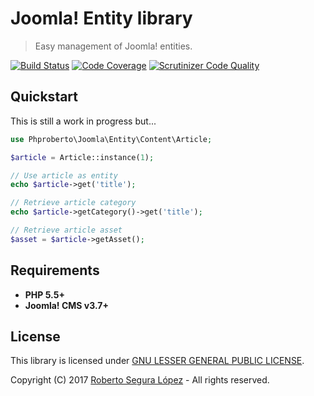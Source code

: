 # Joomla! Entity library

> Easy management of Joomla! entities.

[![Build Status](https://travis-ci.org/phproberto/joomla-entity.svg?branch=master)](https://travis-ci.org/phproberto/joomla-entity)
[![Code Coverage](https://scrutinizer-ci.com/g/phproberto/joomla-entity/badges/coverage.png?b=master)](https://scrutinizer-ci.com/g/phproberto/joomla-entity/?branch=master)
[![Scrutinizer Code Quality](https://scrutinizer-ci.com/g/phproberto/joomla-entity/badges/quality-score.png?b=master)](https://scrutinizer-ci.com/g/phproberto/joomla-entity/?branch=master)

## Quickstart

This is still a work in progress but...

```php
use Phproberto\Joomla\Entity\Content\Article;

$article = Article::instance(1);

// Use article as entity
echo $article->get('title');

// Retrieve article category
echo $article->getCategory()->get('title');

// Retrieve article asset
$asset = $article->getAsset();
```

## Requirements

* **PHP 5.5+** 
* **Joomla! CMS v3.7+**

## License

This library is licensed under [GNU LESSER GENERAL PUBLIC LICENSE](./LICENSE).  

Copyright (C) 2017 [Roberto Segura López](http://phproberto.com) - All rights reserved.  
